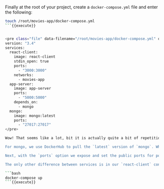 Finally at the root of your project, create a `docker-compose.yml` file and enter the following:

```bash
touch /root/movies-app/docker-compose.yml
```{{execute}}


<pre class="file" data-filename="/root/movies-app/docker-compose.yml" data-target="append">
version: "3.4"
services:
  react-client:
    image: react-client
    stdin_open: true
    ports:
      - "3000:3000"
    networks:
      - movies-app
  app-server:
    image: app-server
    ports:
      - "5000:5000"
    depends_on: 
      - mongo
  mongo:
    image: mongo:latest
    ports:
      - "27017:27017"
</pre>

Wow! That seems like a lot, bit it is actually quite a bit of repetition. Let's start at the top. Our `services` are the 3 containers we would like to run, our `react-client`, `app-server`, and `mongo`. The first property in each of the services is the `image` we want to create the container based on. In this instance we use the two builds we made, `react-client` and `app-server`. 

For mongo, we use DockerHub to pull the `latest` version of `mongo`. What does the `latest` tag denote? Well, the `latest` tag will pull the current LTS version of an image from DockerHub

Next, with the `ports` option we expose and set the public ports for port binding. 

The only other difference between services is in our `react-client` container we use the `stdin_open: true` option to keep it open for requests after starting our environment. The last step for us is to set the `depends_on` option in `app-server` to `- mongo`. This is because our server needs to connect to MongoDB, we can specify this depends on so that `mongo` will start first. Well...thats it! Let's enter that final command at the root of `MERN_app_unsolved`:

```bash
docker-compose up
```{{execute}}